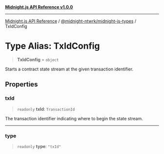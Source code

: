 [**Midnight.js API Reference v1.0.0**](../../../README.md)

***

[Midnight.js API Reference](../../../packages.md) / [@midnight-ntwrk/midnight-js-types](../README.md) / TxIdConfig

# Type Alias: TxIdConfig

> **TxIdConfig** = `object`

Starts a contract state stream at the given transaction identifier.

## Properties

### txId

> `readonly` **txId**: `TransactionId`

The transaction identifier indicating where to begin the state stream.

***

### type

> `readonly` **type**: `"txId"`
